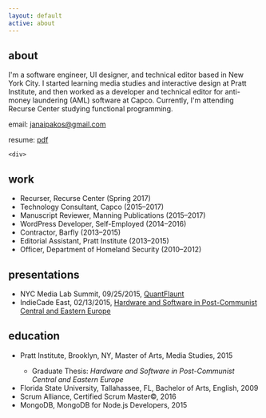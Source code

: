 ```yaml
---
layout: default
active: about
---
```

<div class="page-section short">
    <div class="container flex">
            <div>

<h2>about</h2>
    <p>I'm a software engineer, UI designer, and technical editor based in New York City. I started learning media studies and interactive design at Pratt Institute, and then worked as a developer and technical editor for anti-money laundering (AML) software at Capco. Currently, I'm attending Recurse Center studying functional programming.</p>
    <p class="about-contact">email:
        <a href="mailto:janaipakos@gmail.com" class="link" title="Open email window" target="_blank">janaipakos@gmail.com</a><p>
    <p class="about-contact">resume:
        <a href="./resumes/james_anaipakos_cv.pdf" class="link" title="pdf resume" target="_blank">pdf</a>
    </p>

    <div>

<h2>work</h2>
    <ul>
        <li>Recurser, Recurse Center (Spring 2017)</li>
        <li>Technology Consultant, Capco (2015–2017)</li>
        <li>Manuscript Reviewer, Manning Publications (2015–2017)</li>
        <li>WordPress Developer, Self-Employed (2014–2016)</li>
        <li>Contractor, Barfly (2013–2015)</li>
        <li>Editorial Assistant, Pratt Institute (2013–2015)</li>
        <li>Officer, Department of Homeland Security (2010–2012)</li>
    </ul>

<h2>presentations</h2>
    <ul>
        <li>NYC Media Lab Summit, 09/25/2015, <a class="link"  href='https://jamesanaipakos.com/Quant-Flaunt/' target="_blank">QuantFlaunt</a></li>
        <li>IndieCade East, 02/13/2015, <a class="link" href='https://vimeo.com/120022906' target="_blank">Hardware and Software in Post-Communist Central and Eastern Europe</a></li>
    </ul>

<h2>education</h2>
    <ul>
        <li>Pratt Institute, Brooklyn, NY, Master of Arts, Media Studies, 2015</li>
        <ul><li>Graduate Thesis: <em>Hardware and Software in Post-Communist Central and Eastern Europe</em></li></ul>
        <li>Florida State University, Tallahassee, FL, Bachelor of Arts, English, 2009</li>
         <li>Scrum Alliance, Certified Scrum Master©, 2016</li>
        <li>MongoDB, MongoDB for Node.js Developers, 2015</li>
    </ul>
</div>
